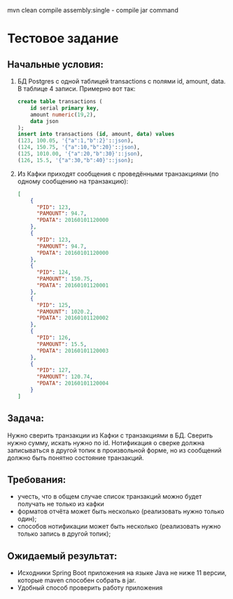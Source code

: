 mvn clean compile assembly:single - compile jar command


# Тестовое задание
## Начальные условия:

1) БД Postgres с одной таблицей transactions с полями id, amount, data. В таблице 4 записи.
Примерно вот так:
    ```sql
    create table transactions (
        id serial primary key,
        amount numeric(19,2),
        data json
    );
    insert into transactions (id, amount, data) values
    (123, 100.05, '{"a":1,"b":2}'::json),
    (124, 150.75, '{"a":10,"b":20}'::json),
    (125, 1010.00, '{"a":20,"b":30}'::json),
    (126, 15.5, '{"a":30,"b":40}'::json);
    ```
2) Из Кафки приходят сообщения с проведёнными транзакциями (по одному сообщению на транзакцию):
    ```json
    [
        {
          "PID": 123,
          "PAMOUNT": 94.7,
          "PDATA": 20160101120000
        },
        {
          "PID": 123,
          "PAMOUNT": 94.7,
          "PDATA": 20160101120000
        },
        {
          "PID": 124,
          "PAMOUNT": 150.75,
          "PDATA": 20160101120001
        },
        {
          "PID": 125,
          "PAMOUNT": 1020.2,
          "PDATA": 20160101120002
        },
        {
          "PID": 126,
          "PAMOUNT": 15.5,
          "PDATA": 20160101120003
        },
        {
          "PID": 127,
          "PAMOUNT": 120.74,
          "PDATA": 20160101120004
        }
    ]
    ```

## Задача:
Нужно сверить транзакции из Кафки с транзакциями в БД. Сверить нужно сумму, искать нужно по id.
Нотификация о сверке должна записываться в другой топик в произвольной форме, но из сообщений должно быть понятно состояние транзакций.

## Требования:
* учесть, что в общем случае список транзакций можно будет получать не только из кафки
* форматов отчёта может быть несколько (реализовать нужно только один);
* способов нотификации может быть несколько (реализовать нужно только запись в другой топик);

## Ожидаемый результат:
* Исходники Spring Boot приложения на языке Java не ниже 11 версии, которые maven способен собрать в jar.
* Удобный способ проверить работу приложения